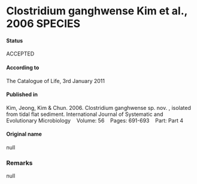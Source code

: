 # Clostridium ganghwense Kim et al., 2006 SPECIES

#### Status
ACCEPTED

#### According to
The Catalogue of Life, 3rd January 2011

#### Published in
Kim, Jeong, Kim & Chun. 2006. Clostridium ganghwense sp. nov. , isolated from tidal flat sediment. International Journal of Systematic and Evolutionary Microbiology    Volume: 56    Pages: 691-693    Part: Part 4

#### Original name
null

### Remarks
null